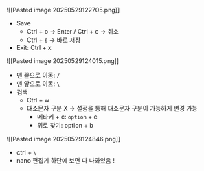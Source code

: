 ![[Pasted image 20250529122705.png]]

- Save
	- Ctrl + o -> Enter / Ctrl + c -> 취소
	- Ctrl + s -> 바로 저장
- Exit: Ctrl + x


![[Pasted image 20250529124015.png]]

- 맨 끝으로 이동: `/`
- 맨 앞으로 이동: `\`
- 검색
	- Ctrl + w
	- 대소문자 구분 X -> 설정을 통해 대소문자 구분이 가능하게 변경 가능
		- 메타키 + c: `option` + c
		- 위로 찾기: option + b



![[Pasted image 20250529124846.png]]
- ctrl + `\`
- nano 편집기 하단에 보면 다 나와있음 !
